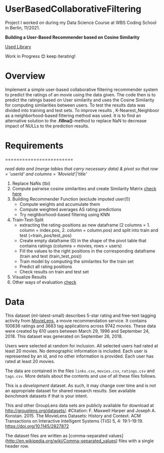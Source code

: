 # UserBasedCollaborativeFiltering
Project I worked on during my Data Science Course at WBS Coding School in Berlin, 11/2021.

**Building a User-Based Recommender based on Cosine Similarity** 

[Used Library](https://scikit-learn.org/stable/)


Work in Progress 😊 keep iterating! 

# Overview

Implement a simple user-based collaborative filtering recommender system to predict the ratings of an movie using the data given. 
The code then is to predict the ratings based on User similarity and uses the Cosine Similarity for computing similarities between users. To test the results data was divided into training and test sets. To improve results , K-Nearest_Neighboor as a neighborhood-based filtering method was used. It is to find an alternative solution to the **.fillna()**-method to replace NaN to decrease impact of NULLs to the prediction results. 

# Requirements
========================

*read data and (merge tables that carry necessary data) & pivot so that row = 'userId' and columns = 'MovieId'|'title'*

1. Replace NaNs (tbi)
2. Compute pairwise cosine similarities and create Similarity Matrix [check here](https://scikit-learn.org/stable/modules/generated/sklearn.metrics.pairwise.cosine_similarity.html)
3. Building Recommender Function (exclude imputed user(!))
   - Compute weights and accumulate them
   - Compute weighted averages AS rating predictions
   - Try neighborhood-based filtering using KNN
4. Train-Test-Split
   - extracting the rating-positions as new dataframe (2 columns = 1. column = index.pos, 2. column = column.pos) and split into train and test (=train_pos/test_pos)
   - Create empty dataframe (0) in the shape of the pivot table that contains ratings (columns = movies, rows = users)
   - Fill the values to the right positions in the corresponding dataframe (train and test (train_test_pos))
   - Train model by computing the similarites for the train set
   - Predict all rating positions
   - Check results on train and test set 
5. Visualize Results
6. Other ways of evaluation [check](https://scikit-learn.org/stable/modules/generated/sklearn.metrics.mean_squared_error.html)


# Data

This dataset (ml-latest-small) describes 5-star rating and free-text tagging activity from [MovieLens](http://movielens.org), a movie recommendation service. It contains 100836 ratings and 3683 tag applications across 9742 movies. These data were created by 610 users between March 29, 1996 and September 24, 2018. This dataset was generated on September 26, 2018.

Users were selected at random for inclusion. All selected users had rated at least 20 movies. No demographic information is included. Each user is represented by an id, and no other information is provided. Each user has rated at least 20 movies.

The data are contained in the files `links.csv`, `movies.csv`, `ratings.csv` and `tags.csv`. More details about the contents and use of all these files follows.

This is a *development* dataset. As such, it may change over time and is not an appropriate dataset for shared research results. See available *benchmark* datasets if that is your intent.

This and other GroupLens data sets are publicly available for download at <http://grouplens.org/datasets/>.
#Citation:  F. Maxwell Harper and Joseph A. Konstan. 2015. The MovieLens Datasets: History and Context. ACM Transactions on Interactive Intelligent Systems (TiiS) 5, 4: 19:1–19:19. <https://doi.org/10.1145/2827872>

The dataset files are written as [comma-separated values] (http://en.wikipedia.org/wiki/Comma-separated_values) files with a single header row. 


